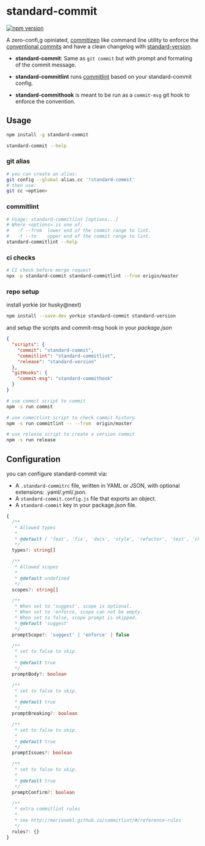 # standard-commit

[![npm version](https://badge.fury.io/js/standard-commit.svg)](https://badge.fury.io/js/standard-commit)

A zero-confi,g opiniated, [commitizen](https://github.com/commitizen/cz-cli) like command line utility to enforce the [conventional commits](https://conventionalcommits.org/) and have a clean changelog with [standard-version](https://github.com/conventional-changelog/standard-version).

- **standard-commit**: Same as `git commit` but with prompt and formating of the commit message.

- **standard-commitlint** runs [commitlint](https://github.com/marionebl/commitlint) based on your standard-commit config.

- **standard-commithook** is meant to be run as a `commit-msg` git hook to enforce the convention.

## Usage

```bash
npm install -g standard-commit
```

```bash
standard-commit --help
```

### git alias

```bash
# you can create an alias:
git config --global alias.cc '!standard-commit'
# then use:
git cc <option>
```

### commitlint

```bash
# Usage: standard-commitlint [options...]
# Where <options> is one of:
#   -f --from  lower end of the commit range to lint.
#   -t --to    upper end of the commit range to lint.
standard-commitlint --help
```

### ci checks

```bash
# CI check before merge request
npx -p standard-commit standard-commitlint --from origin/master
```

### repo setup

install yorkie (or husky@next)

```bash
npm install --save-dev yorkie standard-commit standard-version
```

and setup the scripts and commit-msg hook in your _package.json_

```json
{
  "scripts": {
    "commit": "standard-commit",
    "commitlint": "standard-commitlint",
    "release": "standard-version"
  },
  "gitHooks": {
    "commit-msg": "standard-commithook"
  }
}
```

```bash
# use commit script to commit
npm -s run commit

# use commitlint script to check commit history
npm -s run commitlint -- --from  origin/master

# use release script to create a version commit
npm -s run release
```

## Configuration

you can configure standard-commit via:

- A `.standard-commitrc` file, written in YAML or JSON, with optional extensions: .yaml/.yml/.json.
- A `standard-commit.config.js` file that exports an object.
- A `standard-commit` key in your package.json file.

```ts
{
  /**
   * Allowed types
   *
   * @default [ 'feat', 'fix', 'docs', 'style', 'refactor', 'test', 'chore' ]
   */
  types?: string[]

  /**
   * Allowed scopes
   *
   * @default undefined
   */
  scopes?: string[]

  /**
   * When set to 'suggest', scope is optional.
   * When set to 'enforce, scope can not be empty.
   * When set to false, scope prompt is skipped.
   * @default 'suggest'
   */
  promptScope?: 'suggest' | 'enforce' | false

  /**
   * set to false to skip.
   *
   * @default true
   */
  promptBody?: boolean

  /**
   * set to false to skip.
   *
   * @default true
   */
  promptBreaking?: boolean

  /**
   * set to false to skip.
   *
   * @default true
   */
  promptIssues?: boolean

  /**
   * set to false to skip.
   *
   * @default true
   */
  promptConfirm?: boolean

  /**
   * extra commitlint rules
   *
   * see http://marionebl.github.io/commitlint/#/reference-rules
   */
  rules?: {}
}
```
